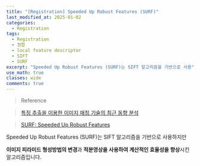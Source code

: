```yaml
---
title: "[Registration] Speeded Up Robust Features (SURF)"
last_modified_at: 2025-01-02
categories:
  - Registration
tags:
  - Registration
  - 정합
  - local feature descriptor
  - SIFT
  - SURF
excerpt: "Speeded Up Robust Features (SURF)는 SIFT 알고리즘을 기반으로 사용"
use_math: true
classes: wide
comments: true
---
```


> Reference

> [특징 추출을 이용한 이미지 매칭 기술의 최근 동향 분석](https://ksbe-jbe.org/xml/37415/37415.pdf)

> [SURF: Speeded Up Robust Features](https://link.springer.com/chapter/10.1007/11744023_32)

Speeded Up Robust Features (SURF)는 SIFT 알고리즘을 기반으로 사용하지만 

**이미지 피라미드 형성방법의 변경**과 **적분영상을 사용하여 계산적인 효율성을 향상**시킨 알고리즘입니다.
